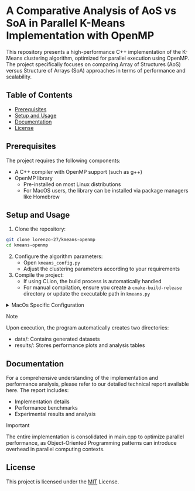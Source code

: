 # A Comparative Analysis of AoS vs SoA in Parallel K-Means Implementation with OpenMP
This repository presents a high-performance C++ implementation of the K-Means clustering algorithm, optimized for parallel execution using OpenMP. The project specifically focuses on comparing Array of Structures (AoS) versus Structure of Arrays (SoA) approaches in terms of performance and scalability.

## Table of Contents
- [Prerequisites](#prerequisites)
- [Setup and Usage](#usage)
- [Documentation](#documentation)
- [License](#license)

## Prerequisites
The project requires the following components:
- A C++ compiler with OpenMP support (such as g++)
- OpenMP library
  - Pre-installed on most Linux distributions
  - For MacOS users, the library can be installed via package managers like Homebrew

## Setup and Usage
1. Clone the repository:
  ```bash
  git clone lorenzo-27/kmeans-openmp
  cd kmeans-openmp
  ```
2. Configure the algorithm parameters:
   - Open `kmeans_config.py`
   - Adjust the clustering parameters according to your requirements
3. Compile the project:
   - If using CLion, the build process is automatically handled
   - For manual compilation, ensure you create a `cmake-build-release` directory or update the executable path in `kmeans.py`
<details>
  <summary>MacOs Specific Configuration</summary>
  For MacOS users, additional CMake configuration is required. Add the following to your CMakeLists.txt:
  
  ```cmake
  set(CMAKE_CXX_FLAGS "${CMAKE_CXX_FLAGS} -Xpreprocessor -fopenmp")
  set(CMAKE_EXE_LINKER_FLAGS "${CMAKE_EXE_LINKER_FLAGS} -lomp")

  include_directories(/opt/homebrew/opt/libomp/include)
  link_directories(/opt/homebrew/opt/libomp/lib)
  ```
This configuration has been tested and used with MacOS Ventura; it may differ for other MacOS versions.</details>
</details>

> [!NOTE]
> Upon execution, the program automatically creates two directories:
> - data/: Contains generated datasets
> - results/: Stores performance plots and analysis tables

## Documentation
For a comprehensive understanding of the implementation and performance analysis, please refer to our detailed technical report available here. The report includes:
- Implementation details
- Performance benchmarks
- Experimental results and analysis

> [!IMPORTANT]
> The entire implementation is consolidated in main.cpp to optimize parallel performance, as Object-Oriented Programming patterns can introduce overhead in parallel computing contexts.
## License
This project is licensed under the <a href="https://github.com/DavideDelBimbo/K-Means-OpenMP/blob/main/LICENSE" target="_blank">MIT</a> License.
